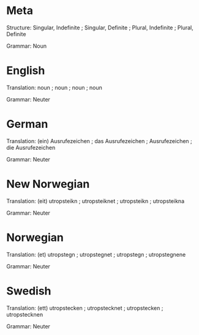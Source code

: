 Meta
====

Structure: Singular, Indefinite ; Singular, Definite ; Plural, Indefinite ; Plural, Definite

Grammar:   Noun



English
=======

Translation: noun ; noun ; noun ; noun

Grammar:     Neuter



German
======

Translation: (ein) Ausrufezeichen ; das Ausrufezeichen ; Ausrufezeichen ; die Ausrufezeichen

Grammar:     Neuter



New Norwegian
=============

Translation: (eit) utropsteikn ; utropsteiknet ; utropsteikn ; utropsteikna

Grammar:     Neuter



Norwegian
=========

Translation: (et) utropstegn ; utropstegnet ; utropstegn ; utropstegnene

Grammar:     Neuter



Swedish
=======

Translation: (ett) utropstecken ; utropstecknet ; utropstecken ; utropstecknen

Grammar:     Neuter
